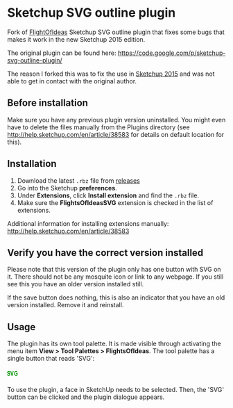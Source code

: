 Sketchup SVG outline plugin
===========================
Fork of [FlightOfIdeas](www.flightofideas.net) Sketchup SVG outline plugin that fixes some bugs that makes it work in the new Sketchup 2015 edition.

The original plugin can be found here: https://code.google.com/p/sketchup-svg-outline-plugin/

The reason I forked this was to fix the use in [Sketchup 2015](http://www.sketchup.com/) and was not able to get in contact with the original author.

Before installation
-------------------
Make sure you have any previous plugin version uninstalled. You might even have to delete the files manually from the Plugins directory (see http://help.sketchup.com/en/article/38583 for details on default location for this).

Installation
------------
1. Download the latest `.rbz` file from [releases](https://github.com/JoakimSoderberg/sketchup-svg-outline-plugin/releases)
2. Go into the Sketchup **preferences**.
3. Under **Extensions**, click **Install extension** and find the `.rbz` file.
4. Make sure the **FlightsOfIdeasSVG** extension is checked in the list of extensions.

Additional information for installing extensions manually: http://help.sketchup.com/en/article/38583

Verify you have the correct version installed
---------------------------------------------
Please note that this version of the plugin only has one button with SVG on it. There should not be any mosquite icon or link to any webpage. If you still see this you have an older version installed still.

If the save button does nothing, this is also an indicator that you have an old version installed. Remove it and reinstall.

Usage
-----

The plugin has its own tool palette. It is made visible through activating the menu item **View > Tool Palettes > FlightsOfIdeas**.
The tool palette has a single button that reads 'SVG':

![Button that reads SVG](/FlightsOfIdeas/Images/CreateSvg.png?raw=true)

To use the plugin, a face in SketchUp needs to be selected. Then, the 'SVG' button can be clicked and the plugin dialogue appears.

